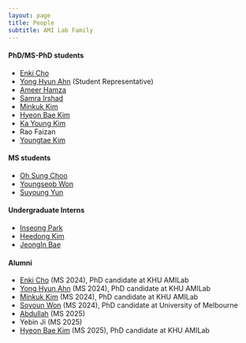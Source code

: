 ```yaml
---
layout: page
title: People
subtitle: AMI Lab Family
---
```

  
#### PhD/MS-PhD students
* [Enki Cho](students/EnkiCho.md) 
* [Yong Hyun Ahn](students/YongHyunAhn.md) (Student Representative)                         
* [Ameer Hamza](students/AmeerHamza.md)
* [Samra Irshad](students/Sam.md)
* [Minkuk Kim](students/MinKukKim.md)
* [Hyeon Bae Kim](students/HyeonbaeKim.md)
* [Ka Young Kim](students/KaYoungKim.md)
* Rao Faizan
* [Youngtae Kim](students/YoungtaeKim.md)
  
#### MS students
* [Oh Sung Choo](students/OhsungChoo.md)
* [Youngseob Won](students/YoungseobWon.md)
* [Suyoung Yun](students/SuyoungYun.md)

#### Undergraduate Interns
* [Inseong Park](students/InseongPark.md)
* [Heedong Kim](students/HeedongKim.md)
* [JeongIn Bae](students/JeongInBae.md)


#### Alumni
* [Enki Cho](students/EnkiCho.md) (MS 2024), PhD candidate at KHU AMILab
* [Yong Hyun Ahn](students/YongHyunAhn.md) (MS 2024), PhD candidate at KHU AMILab
* [Minkuk Kim](students/MinKukKim.md) (MS 2024), PhD candidate at KHU AMILab
* [Soyoun Won](students/SoyeonOne.md) (MS 2024), PhD candidate at University of Melbourne
* [Abdullah](students/Abdullah.md) (MS 2025)
* Yebin Ji (MS 2025)
* [Hyeon Bae Kim](students/HyeonbaeKim.md) (MS 2025), PhD candidate at KHU AMILab

